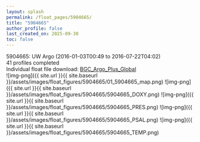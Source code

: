 ```yaml
---
layout: splash
permalink: /float_pages/5904665/
title: "5904665"
author_profile: false
last_created_on: 2025-09-30
toc: false
---
```

 
5904665: UW Argo (2016-01-03T00:49 to 2016-07-22T04:02)\
41 profiles completed\
Individual float file download: [BGC_Argo_Plus_Global](https://ftp.soest.hawaii.edu/bgc_argo_plus/Individual_Floats/outliers_removed/5904665_Sprof_processed.nc)\
![img-png]({{ site.url }}{{ site.baseurl }}/assets/images/float_figures/5904665/01_5904665_map.png)
![img-png]({{ site.url }}{{ site.baseurl }}/assets/images/float_figures/5904665/5904665_DOXY.png)
![img-png]({{ site.url }}{{ site.baseurl }}/assets/images/float_figures/5904665/5904665_PRES.png)
![img-png]({{ site.url }}{{ site.baseurl }}/assets/images/float_figures/5904665/5904665_PSAL.png)
![img-png]({{ site.url }}{{ site.baseurl }}/assets/images/float_figures/5904665/5904665_TEMP.png)

